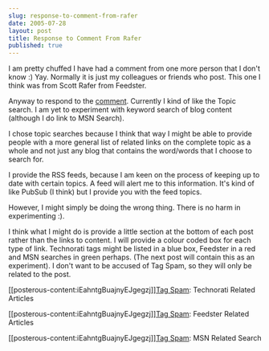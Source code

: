 ```yaml
---
slug: response-to-comment-from-rafer
date: 2005-07-28
layout: post
title: Response to Comment From Rafer
published: true
---
```

I am pretty chuffed I have had a comment from one more person that I don't know :) Yay.  Normally it is just my colleagues or friends who post.  This one I think was from Scott Rafer from Feedster.<p />Anyway to respond to the <a href="http://www.kinlan.co.uk/2005/07/futher-experimentation.html#c112250075238991987">comment</a>.  Currently I kind of like the Topic search.  I am yet to experiment with keyword search of blog content (although I do link to MSN Search).<p />I chose topic searches because I think that way I might be able to provide people with a more general list of related links on the complete topic as a whole and not just any blog that contains the word/words that I choose to search for.<p />I provide the RSS feeds, because I am keen on the process of keeping up to date with certain topics.  A feed will alert me to this information.  It's kind of like PubSub (I think) but I provide you with the feed topics.<p />However, I might simply be doing the wrong thing.  There is no harm in experimenting :).<p />I think what I might do is provide a little section at the bottom of each post rather than the links to content.  I will provide a colour coded box for each type of link.  Technorati tags might be listed in a blue box, Feedster in a red and MSN searches in green perhaps. (The next post will contain this as an experiment).  I don't want to be accused of Tag Spam, so they will only be related to the post.<p /><p />[[posterous-content:iEahntgBuajnyEJgegzj]]<a href="http://www.technorati.com/tag/Tag%20Spam" rel="tag">Tag Spam</a>: Technorati Related Articles<p />[[posterous-content:iEahntgBuajnyEJgegzj]]<a href="http://feedfinder.feedster.com/search.php?hl=&amp;ie=UTF-8&amp;limit=15&amp;db=feeds&amp;q=Tag%20Spam&amp;sort=relevance" rel="tag">Tag Spam</a>: Feedster Related Articles<p />[[posterous-content:iEahntgBuajnyEJgegzj]]<a href="http://search.msn.co.uk/results.aspx?q=Tag%20Spam&amp;FORM=QBRE">Tag Spam</a>: MSN Related Search<div class="blogger-post-footer"><img class="posterous_download_image" src="https://blogger.googleusercontent.com/tracker/8109338-112258434560166779?l=www.kinlan.co.uk%2Findex.html" height="1" alt="" width="1" /></div>

